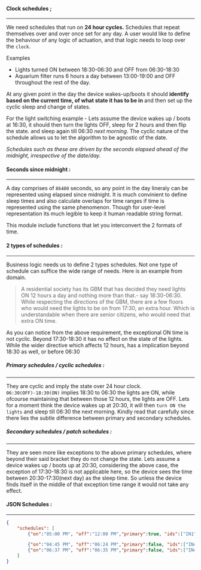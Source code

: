 #### Clock schedules ;
------------

We need schedules that run on __24 hour cycles.__ Schedules that repeat themselves over and over once set for any day. A user would like to define the behaviour  of any logic of actuation, and that logic needs to loop over the `clock`. 

Examples 

- Lights turned ON between 18:30-06:30 and OFF from 06:30-18:30
- Aquarium filter runs 6 hours a day between 13:00-19:00 and OFF throughout the rest of the day.

At any given point in the day the device wakes-up/boots it should __identify based on the current time, of what state it has to be in__ and then set up the cyclic sleep and change of states. 

For the light switching example - Lets assume the device wakes up / boots at 16:30, it should then turn the lights OFF, sleep for 2 hours and then flip the state. and sleep again till 06:30 _next morning_. The cyclic nature of the schedule allows us to let the algorithm to be agnostic of the date.

_Schedules such as these are driven by the seconds elapsed ahead of the midnight, irrespective of the date/day._

#### Seconds since midnight :
-------------

A day comprises of `86400` seconds, so any point in the day lineraly can be represented using elapsed since midnight. It is much convinient to define sleep times and also calculate overlaps for time ranges if time is represented using the same phenomenon. Though for user-level representation its much legible to keep it human readable string format. 

This module include functions that let you interconvert the 2 formats of time. 

#### 2 types of schedules :
-------------
Business logic needs us to define 2 types schedules. Not one type of schedule can suffice the wide range of needs. 
Here is an example from domain.

> A residential society has its GBM that has decided they need lights ON 12 hours a day and nothing more than that.- say 18:30-06:30. While respecting the directions of the GBM, there are a few floors who would need the lights to be on from 17:30, an extra hour. Which is understandable when there are senior citizens, who would need that extra ON time.

As you can notice from the above requirement, the exceptional ON  time is not cyclic. Beyond 17:30-18:30 it has no effect on the state of the lights. While the wider directive which affects 12 hours, has a implication beyond 18:30 as well, or before 06:30 

##### Primary schedules / cyclic schedules :
-----------

They are cyclic and imply the state over 24 hour clock. `06:30(OFF)-18:30(ON)` implies 18:30 to 06:30 the lights are ON, while ofcourse maintaining  that between those 12 hours, the lights are OFF. Lets for a moment think the device wakes up at 20:30, it will then `turn ON the lights` and sleep till 06:30 the next morning. Kindly read that carefully since there lies the subtle difference between primary and secondary schedules.

##### Secondary schedules / patch schedules :
-----------

They are seen more like exceptions to the above primary schedules, where beyond their said bracket they do not change the state. 
Lets assume a device wakes up / boots up at 20:30, considering the above case, the exception of 17:30-18:30 is not applicable here, so the device sees the time between 20:30-17:30(next day) as the sleep time. So unless the device finds itself in the middle of that exception time range it would not take any effect. 


#### JSON Schedules :
--------------

```json 
{
    "schedules": [
        {"on":"05:00 PM", "off":"12:00 PM","primary":true, "ids":["IN1","IN2","IN3","IN4"]},

        {"on":"04:45 PM", "off":"06:24 PM","primary":false, "ids":["IN4"]},
        {"on":"06:37 PM", "off":"06:35 PM","primary":false, "ids":["IN4"]}
    ]
}
```
